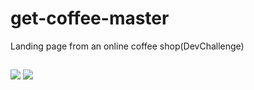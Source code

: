 # get-coffee-master

Landing page from an online coffee shop(DevChallenge)

##

<img src="./desing/1.png">
<img src="./desing/2.png">
